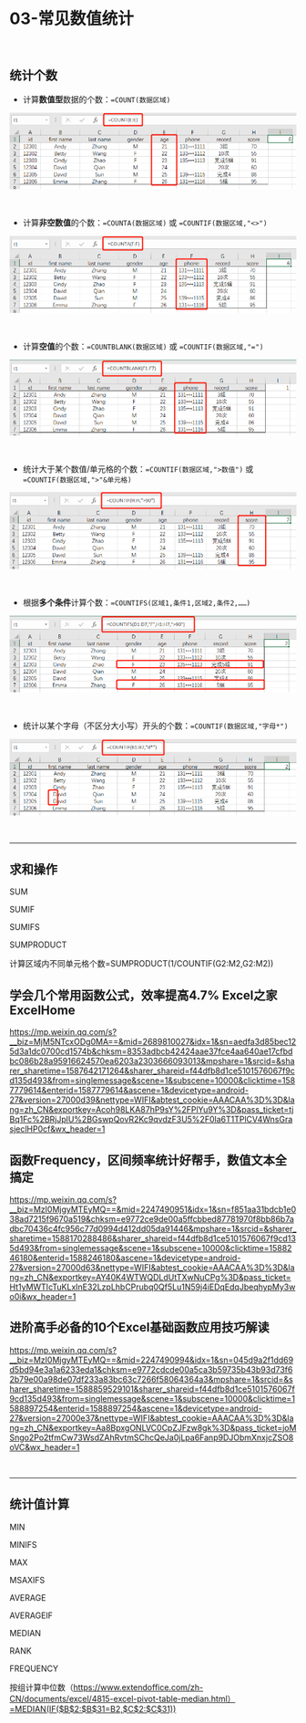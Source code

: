 # 03-常见数值统计

<br/>

## 统计个数

- 计算**数值型**数据的个数：`=COUNT(数据区域)`

![](images/COUNT.png)

<br/>

- 计算**非空数值**的个数：`=COUNTA(数据区域)` 或 `=COUNTIF(数据区域,"<>")`

![](images/COUNTA.png)

<br/>

- 计算**空值**的个数：`=COUNTBLANK(数据区域)` 或 `=COUNTIF(数据区域,"=")`

![](images/COUNTBLANK.png)

<br/>

- 统计大于某个数值/单元格的个数：`=COUNTIF(数据区域,">数值")`  或 `=COUNTIF(数据区域,">"&单元格)`

![](images/COUNTIF.png)

<br/>

- 根据**多个条件**计算个数：`=COUNTIFS(区域1,条件1,区域2,条件2,……)`

![](images/COUNTIFS.png)

<br/>

- 统计以某个字母（不区分大小写）开头的个数：`=COUNTIF(数据区域,"字母*")`

![](images/COUNTIF2.png)

<br/>

------

## 求和操作

SUM

SUMIF

SUMIFS

SUMPRODUCT

计算区域内不同单元格个数=SUMPRODUCT(1/COUNTIF(G2:M2,G2:M2))







## 学会几个常用函数公式，效率提高4.7%  Excel之家ExcelHome
https://mp.weixin.qq.com/s?__biz=MjM5NTcxODg0MA==&mid=2689810027&idx=1&sn=aedfa3d85bec125d3a1dc0700cd1574b&chksm=8353adbcb42424aae37fce4aa640ae17cfbdbc086b28a95916624570ea6203a2303666093013&mpshare=1&srcid=&sharer_sharetime=1587642171264&sharer_shareid=f44dfb8d1ce5101576067f9cd135d493&from=singlemessage&scene=1&subscene=10000&clicktime=1587779614&enterid=1587779614&ascene=1&devicetype=android-27&version=27000d39&nettype=WIFI&abtest_cookie=AAACAA%3D%3D&lang=zh_CN&exportkey=Acoh98LKA87hP9sY%2FPlYu9Y%3D&pass_ticket=tjBq1Fc%2BRjJplU%2BGswpQovR2Kc9qvdzF3U5%2F0la6T1TPlCV4WnsGrasjeclHP0cf&wx_header=1



## 函数Frequency，区间频率统计好帮手，数值文本全搞定

https://mp.weixin.qq.com/s?__biz=MzI0MjgyMTEyMQ==&mid=2247490951&idx=1&sn=f851aa31bdcb1e038ad7215f9670a519&chksm=e9772ce9de00a5ffcbbed87781970f8bb86b7adbc70436c4fc956c77d0994d412dd05da91446&mpshare=1&srcid=&sharer_sharetime=1588170288486&sharer_shareid=f44dfb8d1ce5101576067f9cd135d493&from=singlemessage&scene=1&subscene=10000&clicktime=1588246180&enterid=1588246180&ascene=1&devicetype=android-27&version=27000d63&nettype=WIFI&abtest_cookie=AAACAA%3D%3D&lang=zh_CN&exportkey=AY40K4WTWQDLdUtTXwNuCPg%3D&pass_ticket=Ht1yMWTIcTuKLxInE32LzpLhbCPrubq0Qf5Lu1N59j4iEDqEdqJbeqhypMy3wo0i&wx_header=1



## 进阶高手必备的10个Excel基础函数应用技巧解读

https://mp.weixin.qq.com/s?__biz=MzI0MjgyMTEyMQ==&mid=2247490994&idx=1&sn=045d9a2f1dd69d5bd94e3a1a6233eda1&chksm=e9772cdcde00a5ca3b59735b43b93d73f62b79e00a98de07df233a83bc63c7266f58064364a3&mpshare=1&srcid=&sharer_sharetime=1588859529101&sharer_shareid=f44dfb8d1ce5101576067f9cd135d493&from=singlemessage&scene=1&subscene=10000&clicktime=1588897254&enterid=1588897254&ascene=1&devicetype=android-27&version=27000e37&nettype=WIFI&abtest_cookie=AAACAA%3D%3D&lang=zh_CN&exportkey=Aa8BpxgONLVC0CpZJFzw8gk%3D&pass_ticket=joMSngo2Po2tfmCw73WsdZAhRvtmSChcQeJa0jLpa6Fanp9DJObmXnxjcZSO8oVC&wx_header=1













<br/>

------

## 统计值计算

MIN

MINIFS

MAX

MSAXIFS

AVERAGE

AVERAGEIF

MEDIAN

RANK

FREQUENCY

按组计算中位数（https://www.extendoffice.com/zh-CN/documents/excel/4815-excel-pivot-table-median.html）=MEDIAN(IF($B$2:$B$31=B2,$C$2:$C$31))



